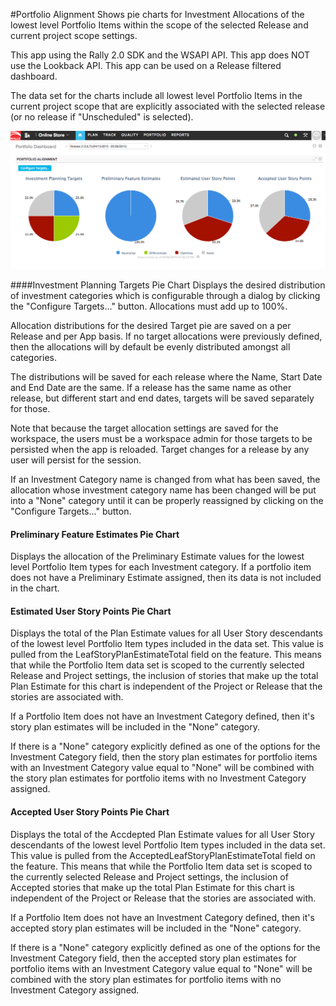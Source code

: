 #Portfolio Alignment
Shows pie charts for Investment Allocations of the lowest level Portfolio Items within the scope of the selected Release and current project scope settings.

This app using the Rally 2.0 SDK and the WSAPI API.  This app does NOT use the Lookback API. This app can be used on a Release filtered dashboard.

The data set for the charts include all lowest level Portfolio Items in the current project scope that are explicitly associated
with the selected release (or no release if "Unscheduled" is selected).

![ScreenShot](/images/portfolio-alignment.png)


####Investment Planning Targets Pie Chart
Displays the desired distribution of investment categories which is
configurable through a dialog by clicking the "Configure Targets..." button.  Allocations must add up to 100%.

Allocation distributions for the desired Target pie are saved on a per Release and per App basis. If no target allocations were previously
defined, then the allocations will by default be evenly distributed amongst all categories.

The distributions will be saved for each release where the Name, Start Date and End Date are the same.  If a release has the same name as other release, but different
start and end dates, targets will be saved separately for those.

Note that because the target allocation settings are saved for the workspace, the users must be a workspace admin for those targets to be persisted when
the app is reloaded.  Target changes for a release by any user will persist for the session.

If an Investment Category name is changed from what has been saved, the allocation whose investment category name has been
changed will be put into a "None" category until it can be properly reassigned by clicking on the "Configure Targets..." button.


#### Preliminary Feature Estimates Pie Chart
Displays the allocation of the Preliminary Estimate values for the lowest level Portfolio Item types for
each Investment category.  If a portfolio item does not have a Preliminary Estimate assigned, then its data is not included in the chart.

#### Estimated User Story Points Pie Chart
Displays the total of the Plan Estimate values for all User Story descendants of the lowest level Portfolio Item types included in the data set.
This value is pulled from the LeafStoryPlanEstimateTotal field on the feature.  This means that while the Portfolio Item data set is scoped
to the currently selected Release and Project settings, the inclusion of stories that make up the total Plan Estimate for this chart is independent
of the Project or Release that the stories are associated with.

If a Portfolio Item does not have an Investment Category defined, then it's story plan estimates will be included in the "None" category.

If there is a "None" category explicitly defined as one of the options for the Investment Category field, then the story plan estimates
for portfolio items with an Investment Category value equal to "None" will be combined with the story plan estimates for portfolio items
with no Investment Category assigned.

#### Accepted User Story Points Pie Chart
Displays the total of the Accdepted Plan Estimate values for all User Story descendants of the lowest level Portfolio Item types included in the data set.
This value is pulled from the AcceptedLeafStoryPlanEstimateTotal field on the feature.  This means that while the Portfolio Item data set is scoped
to the currently selected Release and Project settings, the inclusion of Accepted stories that make up the total Plan Estimate for this chart is independent
of the Project or Release that the stories are associated with.

If a Portfolio Item does not have an Investment Category defined, then it's accepted story plan estimates will be included in the "None" category.

If there is a "None" category explicitly defined as one of the options for the Investment Category field, then the accepted story plan estimates
for portfolio items with an Investment Category value equal to "None" will be combined with the story plan estimates for portfolio items
with no Investment Category assigned.
